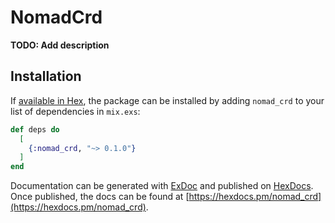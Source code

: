 # NomadCrd

**TODO: Add description**

## Installation

If [available in Hex](https://hex.pm/docs/publish), the package can be installed
by adding `nomad_crd` to your list of dependencies in `mix.exs`:

```elixir
def deps do
  [
    {:nomad_crd, "~> 0.1.0"}
  ]
end
```

Documentation can be generated with [ExDoc](https://github.com/elixir-lang/ex_doc)
and published on [HexDocs](https://hexdocs.pm). Once published, the docs can
be found at [https://hexdocs.pm/nomad_crd](https://hexdocs.pm/nomad_crd).

